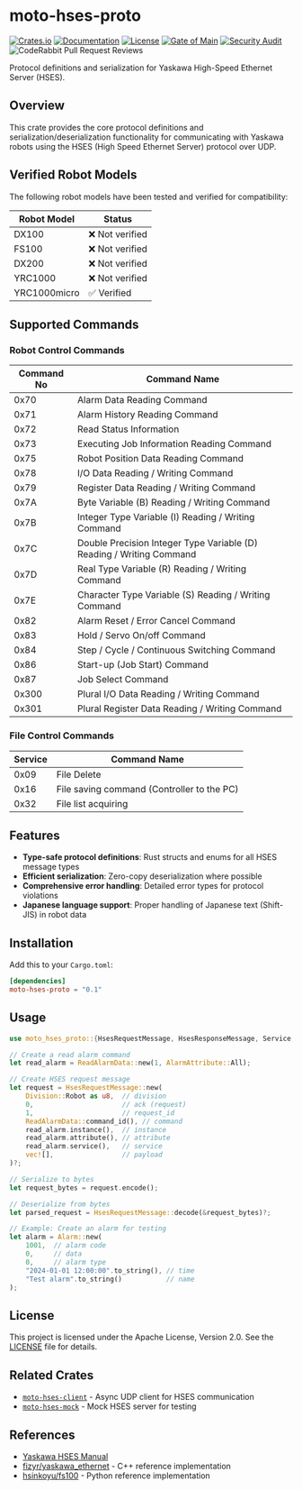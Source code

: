 # moto-hses-proto

[![Crates.io](https://img.shields.io/crates/v/moto-hses-proto)](https://crates.io/crates/moto-hses-proto)
[![Documentation](https://docs.rs/moto-hses-proto/badge.svg)](https://docs.rs/moto-hses-proto)
[![License](https://img.shields.io/crates/l/moto-hses-proto)](https://crates.io/crates/moto-hses-proto)
[![Gate of Main](https://github.com/masayuki-kono/moto-hses/actions/workflows/gate-of-main.yml/badge.svg)](https://github.com/masayuki-kono/moto-hses/actions/workflows/gate-of-main.yml)
[![Security Audit](https://github.com/masayuki-kono/moto-hses/actions/workflows/security-audit.yml/badge.svg)](https://github.com/masayuki-kono/moto-hses/actions/workflows/security-audit.yml)
![CodeRabbit Pull Request Reviews](https://img.shields.io/coderabbit/prs/github/masayuki-kono/moto-hses?utm_source=oss&utm_medium=github&utm_campaign=masayuki-kono%2Fmoto-hses&labelColor=171717&color=FF570A&link=https%3A%2F%2Fcoderabbit.ai&label=CodeRabbit+Reviews)

Protocol definitions and serialization for Yaskawa High-Speed Ethernet Server (HSES).

## Overview

This crate provides the core protocol definitions and serialization/deserialization functionality for communicating with Yaskawa robots using the HSES (High Speed Ethernet Server) protocol over UDP.

## Verified Robot Models

The following robot models have been tested and verified for compatibility:

| Robot Model | Status |
|-------------|--------|
| DX100 | ❌ Not verified |
| FS100 | ❌ Not verified |
| DX200 | ❌ Not verified |
| YRC1000 | ❌ Not verified |
| YRC1000micro | ✅ Verified |

## Supported Commands

### Robot Control Commands

| Command No | Command Name |
|------------|--------------|
| 0x70 | Alarm Data Reading Command |
| 0x71 | Alarm History Reading Command |
| 0x72 | Read Status Information |
| 0x73 | Executing Job Information Reading Command |
| 0x75 | Robot Position Data Reading Command |
| 0x78 | I/O Data Reading / Writing Command |
| 0x79 | Register Data Reading / Writing Command |
| 0x7A | Byte Variable (B) Reading / Writing Command |
| 0x7B | Integer Type Variable (I) Reading / Writing Command |
| 0x7C | Double Precision Integer Type Variable (D) Reading / Writing Command |
| 0x7D | Real Type Variable (R) Reading / Writing Command |
| 0x7E | Character Type Variable (S) Reading / Writing Command |
| 0x82 | Alarm Reset / Error Cancel Command |
| 0x83 | Hold / Servo On/off Command |
| 0x84 | Step / Cycle / Continuous Switching Command |
| 0x86 | Start-up (Job Start) Command |
| 0x87 | Job Select Command |
| 0x300 | Plural I/O Data Reading / Writing Command |
| 0x301 | Plural Register Data Reading / Writing Command |

### File Control Commands

| Service | Command Name |
|---------|--------------|
| 0x09 | File Delete |
| 0x16 | File saving command (Controller to the PC) |
| 0x32 | File list acquiring |

## Features

- **Type-safe protocol definitions**: Rust structs and enums for all HSES message types
- **Efficient serialization**: Zero-copy deserialization where possible
- **Comprehensive error handling**: Detailed error types for protocol violations
- **Japanese language support**: Proper handling of Japanese text (Shift-JIS) in robot data

## Installation

Add this to your `Cargo.toml`:

```toml
[dependencies]
moto-hses-proto = "0.1"
```

## Usage

```rust
use moto_hses_proto::{HsesRequestMessage, HsesResponseMessage, Service, Division, ReadAlarmData, Alarm, AlarmAttribute};

// Create a read alarm command
let read_alarm = ReadAlarmData::new(1, AlarmAttribute::All);

// Create HSES request message
let request = HsesRequestMessage::new(
    Division::Robot as u8,  // division
    0,                      // ack (request)
    1,                      // request_id
    ReadAlarmData::command_id(), // command
    read_alarm.instance(),  // instance
    read_alarm.attribute(), // attribute
    read_alarm.service(),   // service
    vec![],                 // payload
)?;

// Serialize to bytes
let request_bytes = request.encode();

// Deserialize from bytes
let parsed_request = HsesRequestMessage::decode(&request_bytes)?;

// Example: Create an alarm for testing
let alarm = Alarm::new(
    1001,  // alarm code
    0,     // data
    0,     // alarm type
    "2024-01-01 12:00:00".to_string(), // time
    "Test alarm".to_string()           // name
);
```

## License

This project is licensed under the Apache License, Version 2.0. See the [LICENSE](https://github.com/masayuki-kono/moto-hses/blob/main/LICENSE) file for details.

## Related Crates

- [`moto-hses-client`](https://crates.io/crates/moto-hses-client) - Async UDP client for HSES communication
- [`moto-hses-mock`](https://crates.io/crates/moto-hses-mock) - Mock HSES server for testing

## References

- [Yaskawa HSES Manual](https://www.motoman.com/getmedia/16B5CD92-BD0B-4DE0-9DC9-B71D0B6FE264/160766-1CD.pdf.aspx?ext=.pdf)
- [fizyr/yaskawa_ethernet](https://github.com/fizyr/yaskawa_ethernet) - C++ reference implementation
- [hsinkoyu/fs100](https://github.com/hsinkoyu/fs100) - Python reference implementation

